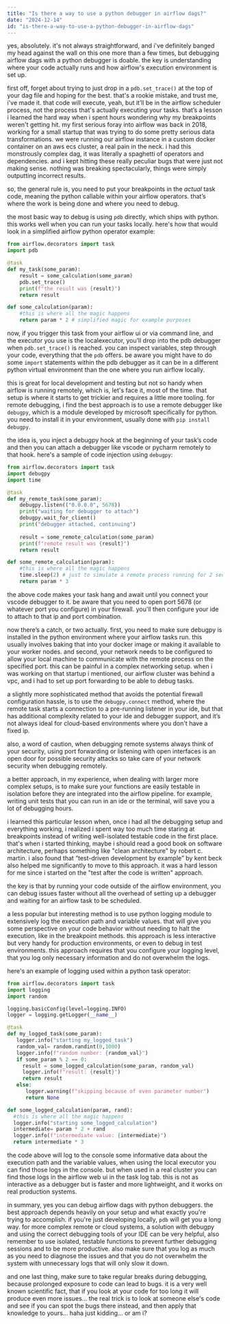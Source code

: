 ```yaml
---
title: "Is there a way to use a python debugger in airflow dags?"
date: "2024-12-14"
id: "is-there-a-way-to-use-a-python-debugger-in-airflow-dags"
---
```


yes, absolutely. it's not always straightforward, and i've definitely banged my head against the wall on this one more than a few times, but debugging airflow dags with a python debugger is doable. the key is understanding where your code actually runs and how airflow's execution environment is set up.

first off, forget about trying to just drop in a `pdb.set_trace()` at the top of your dag file and hoping for the best. that's a rookie mistake, and trust me, i've made it. that code will execute, yeah, but it’ll be in the airflow scheduler process, not the process that's actually executing your tasks. that’s a lesson i learned the hard way when i spent hours wondering why my breakpoints weren't getting hit. my first serious foray into airflow was back in 2018, working for a small startup that was trying to do some pretty serious data transformations. we were running our airflow instance in a custom docker container on an aws ecs cluster, a real pain in the neck. i had this monstrously complex dag, it was literally a spaghetti of operators and dependencies. and i kept hitting these really peculiar bugs that were just not making sense. nothing was breaking spectacularly, things were simply outputting incorrect results.

so, the general rule is, you need to put your breakpoints in the *actual* task code, meaning the python callable within your airflow operators. that’s where the work is being done and where you need to debug. 

the most basic way to debug is using `pdb` directly, which ships with python. this works well when you can run your tasks locally.  here's how that would look in a simplified airflow python operator example:

```python
from airflow.decorators import task
import pdb

@task
def my_task(some_param):
    result = some_calculation(some_param)
    pdb.set_trace()
    print(f"the result was {result}")
    return result

def some_calculation(param):
    #this is where all the magic happens
    return param * 2 # simplified magic for example purposes
```

now, if you trigger this task from your airflow ui or via command line, and the executor you use is the localexecutor, you’ll drop into the pdb debugger when `pdb.set_trace()` is reached. you can inspect variables, step through your code, everything that the `pdb` offers. be aware you might have to do some `import` statements within the pdb debugger as it can be in a different python virtual environment than the one where you run airflow locally.

this is great for local development and testing but not so handy when airflow is running remotely, which is, let's face it, most of the time. that setup is where it starts to get trickier and requires a little more tooling. for remote debugging, i find the best approach is to use a remote debugger like `debugpy`, which is a module developed by microsoft specifically for python. you need to install it in your environment, usually done with `pip install debugpy`.

the idea is, you inject a debugpy hook at the beginning of your task’s code and then you can attach a debugger like vscode or pycharm remotely to that hook. here's a sample of code injection using `debugpy`:

```python
from airflow.decorators import task
import debugpy
import time

@task
def my_remote_task(some_param):
    debugpy.listen(("0.0.0.0", 5678))
    print("waiting for debugger to attach")
    debugpy.wait_for_client()
    print("debugger attached, continuing")
    
    result = some_remote_calculation(some_param)
    print(f"remote result was {result}")
    return result

def some_remote_calculation(param):
    #this is where all the magic happens
    time.sleep(2) # just to simulate a remote process running for 2 seconds
    return param * 3
```

the above code makes your task hang and await until you connect your vscode debugger to it. be aware that you need to open port 5678 (or whatever port you configure) in your firewall. you'll then configure your ide to attach to that ip and port combination.

now there’s a catch, or two actually. first, you need to make sure debugpy is installed in the python environment where your airflow tasks run. this usually involves baking that into your docker image or making it available to your worker nodes. and second, your network needs to be configured to allow your local machine to communicate with the remote process on the specified port. this can be painful in a complex networking setup. when i was working on that startup i mentioned, our airflow cluster was behind a vpc, and i had to set up port forwarding to be able to debug tasks.

a slightly more sophisticated method that avoids the potential firewall configuration hassle, is to use the `debugpy.connect` method, where the remote task starts a connection to a pre-running listener in your ide, but that has additional complexity related to your ide and debugger support, and it’s not always ideal for cloud-based environments where you don't have a fixed ip.

also, a word of caution, when debugging remote systems always think of your security, using port forwarding or listening with open interfaces is an open door for possible security attacks so take care of your network security when debugging remotely.

a better approach, in my experience, when dealing with larger more complex setups, is to make sure your functions are easily testable in isolation before they are integrated into the airflow pipeline. for example, writing unit tests that you can run in an ide or the terminal, will save you a lot of debugging hours.

i learned this particular lesson when, once i had all the debugging setup and everything working, i realized i spent way too much time staring at breakpoints instead of writing well-isolated testable code in the first place. that's when i started thinking, maybe i should read a good book on software architecture, perhaps something like "clean architecture" by robert c. martin. i also found that “test-driven development by example” by kent beck also helped me significantly to move to this approach. it was a hard lesson for me since i started on the "test after the code is written" approach.

the key is that by running your code outside of the airflow environment, you can debug issues faster without all the overhead of setting up a debugger and waiting for an airflow task to be scheduled.

a less popular but interesting method is to use python logging module to extensively log the execution path and variable values. that will give you some perspective on your code behavior without needing to halt the execution, like in the breakpoint methods. this approach is less interactive but very handy for production environments, or even to debug in test environments. this approach requires that you configure your logging level, that you log only necessary information and do not overwhelm the logs.

 here's an example of logging used within a python task operator:
```python
from airflow.decorators import task
import logging
import random

logging.basicConfig(level=logging.INFO)
logger = logging.getLogger(__name__)

@task
def my_logged_task(some_param):
   logger.info("starting my_logged_task")
   random_val= random.randint(0,1000)
   logger.info(f"random number: {random_val}")
   if some_param % 2 == 0:
     result = some_logged_calculation(some_param, random_val)
     logger.info(f"result: {result}")
     return result
   else:
      logger.warning(f"skipping because of even parameter number")
      return None

def some_logged_calculation(param, rand):
  #this is where all the magic happens
  logger.info("starting some_logged_calculation")
  intermediate= param * 2 + rand
  logger.info(f"intermediate value: {intermediate}")
  return intermediate * 3
```
the code above will log to the console some informative data about the execution path and the variable values, when using the local executor you can find those logs in the console. but when used in a real cluster you can find those logs in the airflow web ui in the task log tab. this is not as interactive as a debugger but is faster and more lightweight, and it works on real production systems.

in summary, yes you can debug airflow dags with python debuggers. the best approach depends heavily on your setup and what exactly you're trying to accomplish. if you're just developing locally, `pdb` will get you a long way. for more complex remote or cloud systems, a solution with debugpy and using the correct debugging tools of your IDE can be very helpful, also remember to use isolated, testable functions to prevent further debugging sessions and to be more productive. also make sure that you log as much as you need to diagnose the issues and that you do not overwhelm the system with unnecessary logs that will only slow it down.

and one last thing, make sure to take regular breaks during debugging, because prolonged exposure to code can lead to bugs. it is a very well known scientific fact, that if you look at your code for too long it will produce even more issues... the real trick is to look at someone else's code and see if you can spot the bugs there instead, and then apply that knowledge to yours... haha just kidding... or am i?
